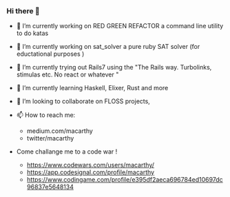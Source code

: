 ### Hi there 👋

<!--
**macarthy/macarthy** is a ✨ _special_ ✨ repository because its `README.md` (this file) appears on your GitHub profile.

Here are some ideas to get you started:

- 🔭 I’m currently working on ...
- 🌱 I’m currently learning ...
 👯 I’m looking to collaborate on ...
- 🤔 I’m looking for help with ...
- 💬 Ask me about ...
- 📫 How to reach me: ...
- 😄 Pronouns: ...
- ⚡ Fun fact: ...
-->

- 🔭 I’m currently working on RED GREEN REFACTOR a command line utility to do katas 
- 🔭 I’m currently working on sat_solver a pure ruby SAT solver (for eductational purposes )
- 🔭 I’m currently trying out Rails7 using the "The Rails way. Turbolinks, stimulas etc. No react or whatever "
- 🌱 I’m currently learning Haskell, Elixer, Rust  and more 
- 👯 I’m looking to collaborate on FLOSS projects, 

- 📫 How to reach me: 
   - medium.com/macarthy
   - twitter/macarthy

- Come challange me to a code war ! 
   - https://www.codewars.com/users/macarthy/
   - https://app.codesignal.com/profile/macarthy    
   - https://www.codingame.com/profile/e395df2aeca696784ed10697dc96837e5648134

